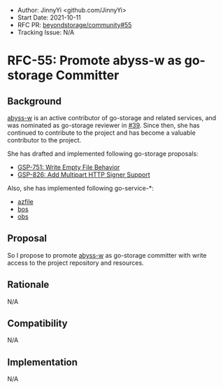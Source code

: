 - Author: JinnyYi <github.com/JinnyYi>
- Start Date: 2021-10-11
- RFC PR: [beyondstorage/community#55](https://github.com/beyondstorage/community/issues/55)
- Tracking Issue: N/A

# RFC-55: Promote abyss-w as go-storage Committer

## Background

[abyss-w] is an active contributor of go-storage and related services, and was nominated as go-storage reviewer in [#39](https://github.com/beyondstorage/community/pull/39). Since then, she has continued to contribute to the project and has become a valuable contributor to the project.

She has drafted and implemented following go-storage proposals:

- [GSP-751: Write Empty File Behavior](https://github.com/beyondstorage/go-storage/pull/751)
- [GSP-826: Add Multipart HTTP Signer Support](https://github.com/beyondstorage/go-storage/pull/826)

Also, she has implemented following go-service-*:

- [azfile](https://github.com/beyondstorage/go-service-azfile)
- [bos](https://github.com/beyondstorage/go-service-bos)
- [obs](https://github.com/beyondstorage/go-service-obs)

## Proposal

So I propose to promote [abyss-w] as go-storage committer with write access to the project repository and resources.

## Rationale

N/A

## Compatibility

N/A

## Implementation

N/A

[abyss-w]: https://github.com/abyss-w
